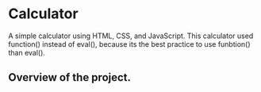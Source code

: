 # Calculator

A simple calculator using HTML, CSS, and JavaScript. This calculator used function() instead of eval(), because its the best practice to use funbtion() than eval().

## Overview of the project.

<img src="" >

